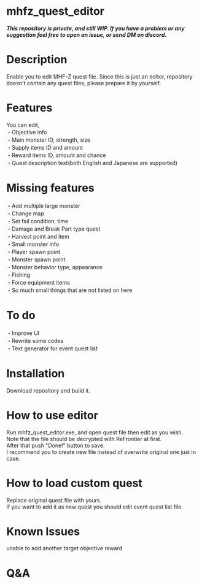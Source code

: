 # mhfz_quest_editor
***This repository is private, and still WIP. If you have a problem or any suggestion feel free to open an issue, or send DM on discord.***

# Description
Enable you to edit MHF-Z quest file.
Since this is just an editor, repository doesn't contain any quest files, please prepare it by yourself.

# Features
You can edit,  
・Objective info  
・Main monster ID, strength, size  
・Supply items ID and amount  
・Reward items ID, amount and chance  
・Quest description text(both English and Japanese are supported)

# Missing features  
・Add multiple large monster  
・Change map  
・Set fail condition, time  
・Damage and Break Part type quest  
・Harvest point and item  
・Small monster info  
・Player spawn point  
・Monster spawn point  
・Monster behavior type, appearance  
・Fishing  
・Force equipment items  
・So much small things that are not listed on here  

# To do
・Improve UI  
・Rewrite some codes  
・Text generator for event quest list  

# Installation
Download repository and build it.

# How to use editor
Run mhfz_quest_editor.exe, and open quest file then edit as you wish.  
Note that the file should be decrypted with ReFrontier at first.  
After that push "Done!" button to save.  
I recommend you to create new file instead of overwrite original one just in case.  

# How to load custom quest
Replace original quest file with yours.  
If you want to add it as new quest you should edit event quest list file.

# Known Issues
unable to add another target objective reward



# Q&A
